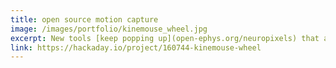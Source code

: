 ```yaml
---
title: open source motion capture
image: /images/portfolio/kinemouse_wheel.jpg
excerpt: New tools [keep popping up](open-ephys.org/neuropixels) that allow neuroscientists to record from greater numbers of neurons in the brain. For those of us who wish to understand how the brain controls behavior, we need to make sure our measurements of behavior keep pace with our measurements of neural activity. I designed [an open source running wheel](https://hackaday.io/project/160744-kinemouse-wheel) for mice that facilitates 3D reconstruction of body pose. This wheel is currently being using by labs around the world. With a single camera, access to a laser cutter, and a small number of parts you can achieve kinematic analyses that previously required thousands of dollars worth of cameras and software.
link: https://hackaday.io/project/160744-kinemouse-wheel
---
```

